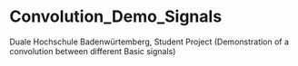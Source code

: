 # Convolution_Demo_Signals
Duale Hochschule Badenwürtemberg, Student Project 
(Demonstration of a convolution between different Basic signals)

